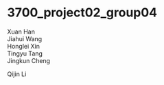 # 3700_project02_group04
Xuan Han  
Jiahui Wang  
Honglei Xin  
Tingyu Tang  
Jingkun Cheng

Qijin Li
